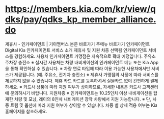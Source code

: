 # https://members.kia.com/kr/view/qdks/pay/qdks_kp_member_alliance.do

제휴사 - 인카페이먼트 | 기아멤버스
본문 바로가기
주메뉴 바로가기
인카페이먼트
Digital Kia
인카페이먼트
서비스 소개
제휴사 및 지원 차종
선택됨
인카페이먼트
서비스를 경험하세요.
사용처
인카페이먼트 가맹점은 지속적으로 확대 예정입니다.
주유소
주차장
충전소
※ 실시간 사용처는 차량 내비게이션의 인카페이먼트 메뉴 또는 Kia App을 통해 확인하실 수 있습니다.
※ 차량 연료 타입에 따라 이용 가능한 사용처에서만 서비스가 제공됩니다. (예. 주유소, 전기차 충전소)
※ 제휴사 가맹점의 사정에 따라 서비스를 제공하지 않을 수 있습니다.
제휴 카드
카드를 등록하셔서 실물카드 없이 간편하게 결제하세요.
※ 카드사 상품에 따라 지원 여부가 상이하므로, 자세한 내용은 카드사 고객센터에 문의하시기 바랍니다.
지원차종
※ 인카페이먼트는 10.25인치 이상 내비게이션을 탑재한 차량 및 모닝, 레이의 8인치 내비게이션 장착 차량에서 지원 가능합니다.
※ 단, 차종 트림 및 옵션에 따라 지원 여부가 상이할 수 있습니다. 차종 별 상세 적용 여부는 Kia 홈페이지를 참조하세요.